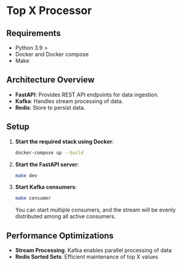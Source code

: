 # Top X Processor

## Requirements

- Python 3.9 >
- Docker and Docker compose
- Make

## Architecture Overview

- **FastAPI**: Provides REST API endpoints for data ingestion.
- **Kafka**: Handles stream processing of data.
- **Redis**: Store to persist data.

## Setup

1. **Start the required stack using Docker**:

   ```bash
   docker-compose up --build
   ```

2. **Start the FastAPI server**:

   ```bash
   make dev
   ```

3. **Start Kafka consumers**:
   ```bash
   make consumer
   ```
   You can start multiple consumers, and the stream will be evenly distributed among all active consumers.

## Performance Optimizations

- **Stream Processing**: Kafka enables parallel processing of data
- **Redis Sorted Sets**: Efficient maintenance of top X values
